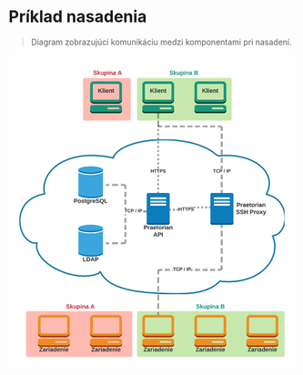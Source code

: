 # Príklad nasadenia

> Diagram zobrazujúci komunikáciu medzi komponentami pri nasadení.

![title](assets/demonstracia_riesenia.png)
